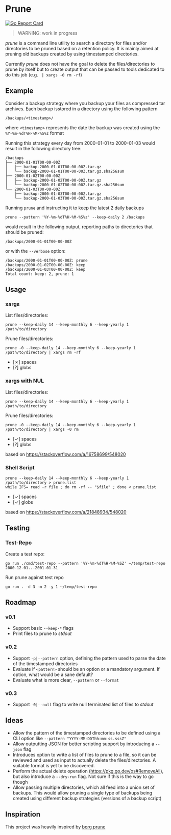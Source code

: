 # Prune

[![Go Report Card](https://goreportcard.com/badge/github.com/codezombiech/prune)](https://goreportcard.com/report/github.com/codezombiech/prune)

> WARNING: work in progress

*prune* is a command line utility to search a directory for files and/or directories to be pruned based on a retention policy. It is mainly aimed at pruning old backups created by using timestamped directories.

Currently *prune* does not have the goal to delete the files/directories to prune by itself but to create output that can be passed to tools dedicated to do this job (e.g. ` | xargs -0 rm -rf`)

## Example

Consider a backup strategy where you backup your files as compressed tar archives. Each backup isstored in a directory using the following pattern

    /backups/<timestamp>/

where `<timestamp>` represents the date the backup was created using the `%Y-%m-%dT%H-%M-%S%z` format

Running this strategy every day from 2000-01-01 to 2000-01-03 would result in the following directory tree:

    /backups
    ├── 2000-01-01T00-00-00Z
    │   ├── backup-2000-01-01T00-00-00Z.tar.gz
    │   └── backup-2000-01-01T00-00-00Z.tar.gz.sha256sum
    ├── 2000-01-02T00-00-00Z
    │   ├── backup-2000-01-02T00-00-00Z.tar.gz
    │   └── backup-2000-01-02T00-00-00Z.tar.gz.sha256sum
    └── 2000-01-03T00-00-00Z
        ├── backup-2000-01-03T00-00-00Z.tar.gz
        └── backup-2000-01-03T00-00-00Z.tar.gz.sha256sum

Running `prune` and instructing it to keep the latest 2 daily backups

    prune --pattern '%Y-%m-%dT%H-%M-%S%z' --keep-daily 2 /backups

would result in the following output, reporting paths to directories that should be pruned:

    /backups/2000-01-01T00-00-00Z

or with the `--verbose` option:

    /backups/2000-01-01T00-00-00Z: prune
    /backups/2000-01-02T00-00-00Z: keep
    /backups/2000-01-03T00-00-00Z: keep
    Total count: keep: 2, prune: 1


## Usage

### xargs

List files/directories:

    prune --keep-daily 14 --keep-monthly 6 --keep-yearly 1 /path/to/directory

Prune files/directories:

    prune -0 --keep-daily 14 --keep-monthly 6 --keep-yearly 1 /path/to/directory | xargs rm -rf

- [✗] spaces
- [?] globs

### xargs with NUL

List files/directories:

    prune --keep-daily 14 --keep-monthly 6 --keep-yearly 1 /path/to/directory

Prune files/directories:

    prune -0 --keep-daily 14 --keep-monthly 6 --keep-yearly 1 /path/to/directory | xargs -0 rm

- [✓] spaces
- [?] globs

based on https://stackoverflow.com/a/16758699/548020

### Shell Script

    prune --keep-daily 14 --keep-monthly 6 --keep-yearly 1 /path/to/directory > prune.list
    while IFS= read -r file ; do rm -rf -- "$file" ; done < prune.list

- [✓] spaces
- [✓] globs

based on https://stackoverflow.com/a/21848934/548020


## Testing

### Test-Repo

Create a test repo:

    go run ./cmd/test-repo --pattern '%Y-%m-%dT%H-%M-%SZ' ~/temp/test-repo 2000-12-01...2001-01-31

Run prune against test repo

    go run . -d 3 -m 2 -y 1 ~/temp/test-repo


## Roadmap

### v0.1

- Support basic `--keep-*` flags
- Print files to prune to *stdout*

### v0.2

- Support `-p|--pattern` option, defining the pattern used to parse the date of the timestamped directories
- Evaluate if `<pattern>` should be an option or a mandatory argument. If option, what would be a sane default?
- Evaluate what is more clear, `--pattern` or `--format`

### v0.3

- Support `-0|--null` flag to write null terminated list of files to *stdout*


## Ideas

- Allow the pattern of the timestamped directories to be defined using a CLI option like `--pattern "YYYY-MM-DDThh:mm:ss.sssZ"`
- Allow outputting JSON for better scripting support by introducing a `--json` flag
- Introduces option to write a list of files to prune to a file, so it can be reviewed and used as input to actually delete the files/directories. A suitable format is yet to be discovered.
- Perform the actual delete operation (https://pkg.go.dev/os#RemoveAll), but also introduce a `--dry-run` flag. Not sure if this is the way to go though
- Allow passing multiple directories, which all feed into a union set of backups. This would allow pruning a single type of backups being created using different backup strategies (versions of a backup script)



## Inspiration

This project was heavily inspired by [borg prune](https://borgbackup.readthedocs.io/en/stable/usage/prune.html)
